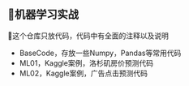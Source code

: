 ## 🍉机器学习实战

🌾这个仓库只放代码，代码中有全面的注释以及说明
- BaseCode，存放一些Numpy，Pandas等常用代码
- ML01，Kaggle案例，洛杉矶房价预测代码
- ML02，Kaggle案例，广告点击预测代码
